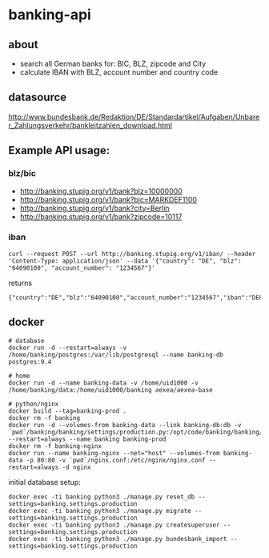 # banking-api

## about

- search all German banks for: BIC, BLZ, zipcode and City
- calculate IBAN with BLZ, account number and country code


## datasource

http://www.bundesbank.de/Redaktion/DE/Standardartikel/Aufgaben/Unbarer_Zahlungsverkehr/bankleitzahlen_download.html


## Example API usage:

### blz/bic

* http://banking.stupig.org/v1/bank?blz=10000000
* http://banking.stupig.org/v1/bank?bic=MARKDEF1100
* http://banking.stupig.org/v1/bank?city=Berlin
* http://banking.stupig.org/v1/bank?zipcode=10117

### iban

```
curl --request POST --url http://banking.stupig.org/v1/iban/ --header 'Content-Type: application/json' --data '{"country": "DE", "blz": "64090100", "account_number": "1234567"}'
```

returns

```
{"country":"DE","blz":"64090100","account_number":"1234567","iban":"DE80640901000001234567"}
```


## docker

```
# database
docker run -d --restart=always -v /home/banking/postgres:/var/lib/postgresql --name banking-db postgres:9.4

# home
docker run -d --name banking-data -v /home/uid1000 -v /home/banking/data:/home/uid1000/banking aexea/aexea-base

# python/nginx
docker build --tag=banking-prod .
docker rm -f banking
docker run -d --volumes-from banking-data --link banking-db:db -v `pwd`/banking/banking/settings/production.py:/opt/code/banking/banking/settings/production.py --restart=always --name banking banking-prod
docker rm -f banking-nginx
docker run --name banking-nginx --net="host" --volumes-from banking-data -p 80:80 -v `pwd`/nginx.conf:/etc/nginx/nginx.conf --restart=always -d nginx
```

initial database setup:

```
docker exec -ti banking python3 ./manage.py reset_db --settings=banking.settings.production
docker exec -ti banking python3 ./manage.py migrate --settings=banking.settings.production
docker exec -ti banking python3 ./manage.py createsuperuser --settings=banking.settings.production
docker exec -ti banking python3 ./manage.py bundesbank_import --settings=banking.settings.production
```
